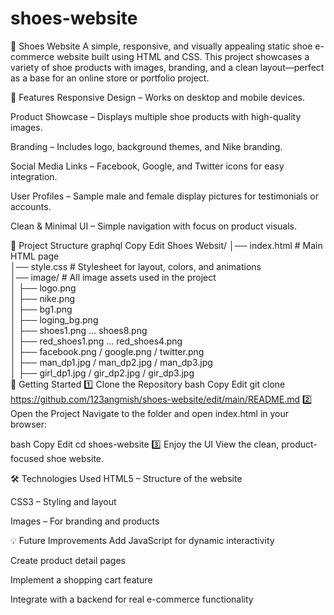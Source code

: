 # shoes-website
🥿 Shoes Website
A simple, responsive, and visually appealing static shoe e-commerce website built using HTML and CSS. This project showcases a variety of shoe products with images, branding, and a clean layout—perfect as a base for an online store or portfolio project.

📌 Features
Responsive Design – Works on desktop and mobile devices.

Product Showcase – Displays multiple shoe products with high-quality images.

Branding – Includes logo, background themes, and Nike branding.

Social Media Links – Facebook, Google, and Twitter icons for easy integration.

User Profiles – Sample male and female display pictures for testimonials or accounts.

Clean & Minimal UI – Simple navigation with focus on product visuals.

📂 Project Structure
graphql
Copy
Edit
Shoes Websit/
│── index.html        # Main HTML page  
│── style.css         # Stylesheet for layout, colors, and animations  
│── image/            # All image assets used in the project  
│    ├── logo.png  
│    ├── nike.png  
│    ├── bg1.png  
│    ├── loging_bg.png  
│    ├── shoes1.png ... shoes8.png  
│    ├── red_shoes1.png ... red_shoes4.png  
│    ├── facebook.png / google.png / twitter.png  
│    ├── man_dp1.jpg / man_dp2.jpg / man_dp3.jpg  
│    ├── girl_dp1.jpg / gir_dp2.jpg / gir_dp3.jpg  
🚀 Getting Started
1️⃣ Clone the Repository
bash
Copy
Edit
git clone https://github.com/123angmish/shoes-website/edit/main/README.md
2️⃣ Open the Project
Navigate to the folder and open index.html in your browser:

bash
Copy
Edit
cd shoes-website
3️⃣ Enjoy the UI
View the clean, product-focused shoe website.

🛠️ Technologies Used
HTML5 – Structure of the website

CSS3 – Styling and layout

Images – For branding and products


💡 Future Improvements
Add JavaScript for dynamic interactivity

Create product detail pages

Implement a shopping cart feature

Integrate with a backend for real e-commerce functionality

